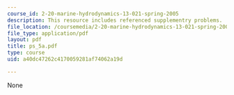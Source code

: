 ```yaml
---
course_id: 2-20-marine-hydrodynamics-13-021-spring-2005
description: This resource includes referenced supplementry problems.
file_location: /coursemedia/2-20-marine-hydrodynamics-13-021-spring-2005/a40dc47262c4170059281af74062a19d_ps_5a.pdf
file_type: application/pdf
layout: pdf
title: ps_5a.pdf
type: course
uid: a40dc47262c4170059281af74062a19d

---
```

None